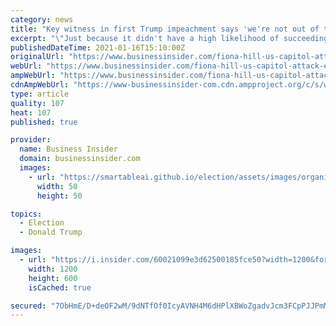 ```yaml
---
category: news
title: "Key witness in first Trump impeachment says 'we're not out of the woods yet' after January 6 Capitol attack"
excerpt: "\"Just because it didn't have a high likelihood of succeeding in a classic coup fashion doesn't mean it wasn't an attempt,\" Fiona Hill says."
publishedDateTime: 2021-01-16T15:10:00Z
originalUrl: "https://www.businessinsider.com/fiona-hill-us-capitol-attack-elements-of-civil-conflict-2021-1"
webUrl: "https://www.businessinsider.com/fiona-hill-us-capitol-attack-elements-of-civil-conflict-2021-1"
ampWebUrl: "https://www.businessinsider.com/fiona-hill-us-capitol-attack-elements-of-civil-conflict-2021-1?amp"
cdnAmpWebUrl: "https://www-businessinsider-com.cdn.ampproject.org/c/s/www.businessinsider.com/fiona-hill-us-capitol-attack-elements-of-civil-conflict-2021-1?amp"
type: article
quality: 107
heat: 107
published: true

provider:
  name: Business Insider
  domain: businessinsider.com
  images:
    - url: "https://smartableai.github.io/election/assets/images/organizations/businessinsider.com-50x50.jpg"
      width: 50
      height: 50

topics:
  - Election
  - Donald Trump

images:
  - url: "https://i.insider.com/60021099e3d62500185fce50?width=1200&format=jpeg"
    width: 1200
    height: 600
    isCached: true

secured: "7ObHmE/D+deOF2wM/9dNTfOf0IcyAVNH4M6dHPlXBWoZgadvJcm3FCpPJJPmMlH9DTpVQbo7fUSlejQaajn1x7ZqJt1Lq6tu+Uz0jNSzeI8J0SaM8lX5kbZPqBu7A1xmUizWx4VCbnWWQ5HCroHLlcfTArZBrP15TXp0imBxURRGrfLVf32GFypLr9b7j1EjuYwuzJ7VaqGybiHnAVw9Aypv4JP/iPF/0kurOYn1AMcgNFklI0hs3nVo4fPXi/4NPw+VdFzMf59r8tmqzL4WqHyGlhwZ/Wi1uh1UmRmsU1KPZTfAOe1XQX8iq591WshLsPpB6T7km9Ij9xHNK0sHkJpar+XiXbHLt8s7pOJDtfs=;siwWI+yVJub4HhyxdSNDRg=="
---
```


